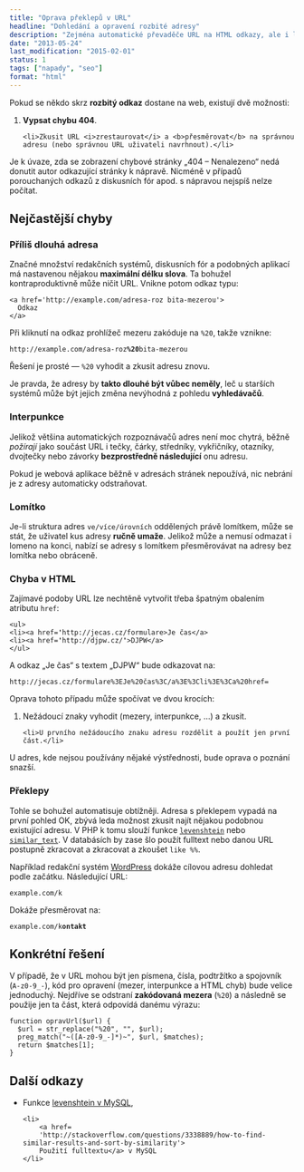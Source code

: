 ```yaml
---
title: "Oprava překlepů v URL"
headline: "Dohledání a opravení rozbité adresy"
description: "Zejména automatické převaděče URL na HTML odkazy, ale i lidé <i>dokáží</i> pokazit tvar odkazu na webovou stránku."
date: "2013-05-24"
last_modification: "2015-02-01"
status: 1
tags: ["napady", "seo"]
format: "html"
---
```


<p>Pokud se někdo skrz <b>rozbitý odkaz</b> dostane na web, existují dvě
možnosti:</p>

<ol>
    <li><b>Vypsat chybu 404</b>.</li>

    <li>Zkusit URL <i>zrestaurovat</i> a <b>přesměrovat</b> na správnou
    adresu (nebo správnou URL uživateli navrhnout).</li>
</ol>

<p class="note">Je k úvaze, zda se zobrazení chybové stránky „404 –
Nenalezeno“ nedá donutit autor odkazující stránky k nápravě. Nicméně v
případů porouchaných odkazů z diskusních fór apod. s nápravou nejspíš nelze
počítat.</p>

<h2 id="nejcastejsi">Nejčastější chyby</h2>

<h3 id="dlouha-adresa">Příliš dlouhá adresa</h3>

<p>Značné množství redakčních systémů, diskusních fór a podobných aplikací má nastavenou
  nějakou <b>maximální délku slova</b>. Ta bohužel kontraproduktivně může ničit URL.
Vnikne potom odkaz typu:</p>
<pre>
<code>&lt;a href='http://example.com/adresa-roz<b> </b>bita-mezerou'&gt;
  Odkaz
&lt;/a&gt;</code>
</pre>

<p>Při kliknutí na odkaz prohlížeč mezeru zakóduje na <code>%20</code>,
  takže vznikne:</p>

<pre><code>http://example.com/adresa-roz<b>%20</b>bita-mezerou</code></pre>

<p>Řešení je prosté — <code>%20</code> vyhodit a zkusit adresu znovu.</p>

<p class='note'>Je pravda, že adresy by <b>takto dlouhé být vůbec neměly</b>, leč u starších systémů může být jejich změna nevýhodná z pohledu <b>vyhledávačů</b>.</p>

<h3 id="interpunkce">Interpunkce</h3>

<p>Jelikož většina automatických rozpoznávačů adres není moc chytrá, běžně
<i>požírají</i> jako součást URL i tečky, čárky, středníky, vykřičníky,
  otazníky, dvojtečky nebo závorky <b>bezprostředně následující</b> onu adresu.</p>

<p>Pokud je webová aplikace běžně v adresách stránek nepoužívá, nic nebrání je z adresy automaticky odstraňovat.</p>

<h3 id="lomitko">Lomítko</h3>

<p>Je-li struktura adres <code>ve/více/úrovních</code> oddělených právě
lomítkem, může se stát, že uživatel kus adresy <b>ručně umaže</b>. Jelikož může a nemusí odmazat i lomeno na konci, nabízí se adresy s lomítkem přesměrovávat na adresy bez lomítka nebo
obráceně.</p>

<h3 id="html-chyba">Chyba v HTML</h3>

<p>Zajímavé podoby URL lze nechtěně vytvořit třeba špatným obalením
atributu <code>href</code>:</p>
<pre>
<code>&lt;ul&gt;
&lt;li&gt;&lt;a href=<b>'</b>http://jecas.cz/formulare&gt;Je čas&lt;/a&gt;
&lt;li&gt;&lt;a href=<b>'</b>http://djpw.cz/<b>'</b>&gt;DJPW&lt;/a&gt;
&lt;/ul&gt;</code>
</pre>

<p>A odkaz „Je čas“ s textem „DJPW“ bude odkazovat na:</p>

<pre><code>http://jecas.cz/formulare%3EJe%20čas%3C/a%3E%3Cli%3E%3Ca%20href=</code></pre>
<!-- <a href='http://jecas.cz/formulare target='_blank'>Je čas</a> -->

<p>Oprava tohoto případu může spočívat ve dvou krocích:</p>

<ol>
    <li>Nežádoucí znaky vyhodit (mezery, interpunkce, …) a zkusit.</li>

    <li>U prvního nežádoucího znaku adresu rozdělit a použít jen první
    část.</li>
</ol>

<p>U adres, kde nejsou používány nějaké výstřednosti, bude oprava o poznání
snazší.</p>

<h3 id="preklepy">Překlepy</h3>

<p>Tohle se bohužel automatisuje obtížněji. Adresa s překlepem vypadá na
první pohled OK, zbývá leda možnost zkusit najít nějakou podobnou
existující adresu. V PHP k tomu slouží funkce <code><a href=
'http://www.php.net/manual/en/function.levenshtein.php'>levenshtein</a></code>
nebo <code><a href=
'http://php.net/manual/fr/function.similar-text.php'>similar_text</a></code>.
V databásích by zase šlo použít fulltext nebo danou URL postupně zkracovat
a zkracovat a zkoušet <code>like %%</code>.</p>

<p>Například redakční systém <a href="/wordpress">WordPress</a> dokáže cílovou adresu dohledat podle začátku. Následující URL:</p>

<pre><code>example.com/k</code></pre>

<p>Dokáže přesměrovat na:</p>

<pre><code>example.com/k<b>ontakt</b></code></pre>

<h2 id="reseni">Konkrétní řešení</h2>

<p>V případě, že v URL mohou být jen písmena, čísla, podtržítko a spojovník
(<code>A-z0-9_-</code>), kód pro opravení (mezer, interpunkce a HTML chyb)
  bude velice jednoduchý. Nejdříve se odstraní <b>zakódovaná mezera</b> (<code>%20</code>) a následně
se použije jen ta část, která odpovídá danému výrazu:</p>
<pre>
<code>function opravUrl($url) {
  $url = str_replace("%20", "", $url);
  preg_match("~([A-z0-9_-]*)~", $url, $matches);
  return $matches[1];
}</code>
</pre>


<h2 id="odkazy">Další odkazy</h2>

<ul>
    <li>Funkce <a href=
    'http://stackoverflow.com/questions/9870913/php-mysql-select-where-similar-textx'>
        levenshtein v MySQL</a>,
    </li>

    <li>
        <a href=
        'http://stackoverflow.com/questions/3338889/how-to-find-similar-results-and-sort-by-similarity'>
        Použití fulltextu</a> v MySQL
    </li>
</ul>